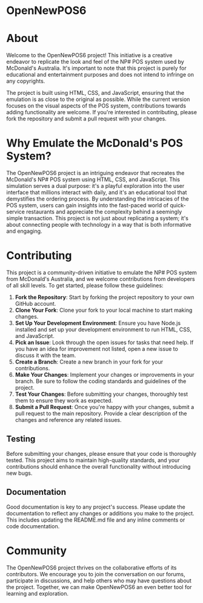 # OpenNewPOS6

# About

Welcome to the OpenNewPOS6 project! This initiative is a creative endeavor to replicate the look and feel of the NP# POS system used by McDonald's Australia. It's important to note that this project is purely for educational and entertainment purposes and does not intend to infringe on any copyrights.

The project is built using HTML, CSS, and JavaScript, ensuring that the emulation is as close to the original as possible. While the current version focuses on the visual aspects of the POS system, contributions towards adding functionality are welcome. If you're interested in contributing, please fork the repository and submit a pull request with your changes.

# Why Emulate the McDonald's POS System?

The OpenNewPOS6 project is an intriguing endeavor that recreates the McDonald's NP# POS system using HTML, CSS, and JavaScript. This simulation serves a dual purpose: it's a playful exploration into the user interface that millions interact with daily, and it's an educational tool that demystifies the ordering process. By understanding the intricacies of the POS system, users can gain insights into the fast-paced world of quick-service restaurants and appreciate the complexity behind a seemingly simple transaction. This project is not just about replicating a system; it's about connecting people with technology in a way that is both informative and engaging.

# Contributing

This project is a community-driven initiative to emulate the NP# POS system from McDonald's Australia, and we welcome contributions from developers of all skill levels. To get started, please follow these guidelines:

1. **Fork the Repository**: Start by forking the project repository to your own GitHub account.
2. **Clone Your Fork**: Clone your fork to your local machine to start making changes.
3. **Set Up Your Development Environment**: Ensure you have Node.js installed and set up your development environment to run HTML, CSS, and JavaScript.
4. **Pick an Issue**: Look through the open issues for tasks that need help. If you have an idea for improvement not listed, open a new issue to discuss it with the team.
5. **Create a Branch**: Create a new branch in your fork for your contributions.
6. **Make Your Changes**: Implement your changes or improvements in your branch. Be sure to follow the coding standards and guidelines of the project.
7. **Test Your Changes**: Before submitting your changes, thoroughly test them to ensure they work as expected.
8. **Submit a Pull Request**: Once you're happy with your changes, submit a pull request to the main repository. Provide a clear description of the changes and reference any related issues.

## Testing

Before submitting your changes, please ensure that your code is thoroughly tested. This project aims to maintain high-quality standards, and your contributions should enhance the overall functionality without introducing new bugs.

## Documentation

Good documentation is key to any project's success. Please update the documentation to reflect any changes or additions you make to the project. This includes updating the README.md file and any inline comments or code documentation.

# Community

The OpenNewPOS6 project thrives on the collaborative efforts of its contributors. We encourage you to join the conversation on our forums, participate in discussions, and help others who may have questions about the project. Together, we can make OpenNewPOS6 an even better tool for learning and exploration.